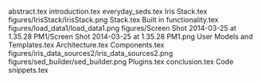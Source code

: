 abstract.tex
introduction.tex
everyday_seds.tex
Iris Stack.tex
figures/IrisStack/IrisStack.png
Stack.tex
Built in functionality.tex
figures/load_data1/load_data1.png
figures/Screen Shot 2014-03-25 at 1.35.28 PM1/Screen Shot 2014-03-25 at 1.35.28 PM1.png
User Models and Templates.tex
Architecture.tex
Components.tex
figures/iris_data_sources2/iris_data_sources2.png
figures/sed_builder/sed_builder.png
Plugins.tex
conclusion.tex
Code snippets.tex